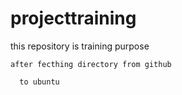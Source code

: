 # projecttraining
this repository is training purpose 


    after fecthing directory from github

      to ubuntu
